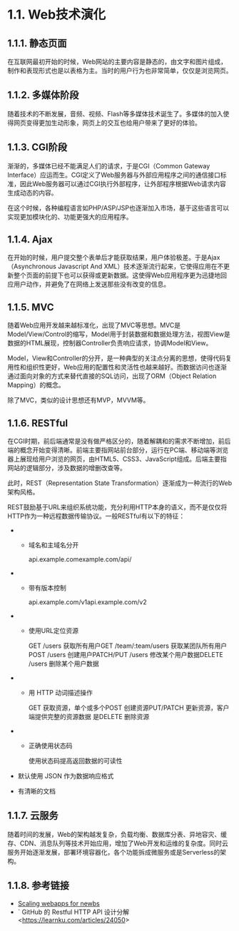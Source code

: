 # 1.1. Web技术演化

## 1.1.1. 静态页面

在互联网最初开始的时候，Web网站的主要内容是静态的，由文字和图片组成，制作和表现形式也是以表格为主。当时的用户行为也非常简单，仅仅是浏览网页。

## 1.1.2. 多媒体阶段

随着技术的不断发展，音频、视频、Flash等多媒体技术诞生了。多媒体的加入使得网页变得更加生动形象，网页上的交互也给用户带来了更好的体验。

## 1.1.3. CGI阶段

渐渐的，多媒体已经不能满足人们的请求，于是CGI（Common Gateway Interface）应运而生。CGI定义了Web服务器与外部应用程序之间的通信接口标准，因此Web服务器可以通过CGI执行外部程序，让外部程序根据Web请求内容生成动态的内容。

在这个时候，各种编程语言如PHP/ASP/JSP也逐渐加入市场，基于这些语言可以实现更加模块化的、功能更强大的应用程序。

## 1.1.4. Ajax

在开始的时候，用户提交整个表单后才能获取结果，用户体验极差。于是Ajax（Asynchronous Javascript And XML）技术逐渐流行起来，它使得应用在不更新整个页面的前提下也可以获得或更新数据。这使得Web应用程序更为迅捷地回应用户动作，并避免了在网络上发送那些没有改变的信息。

## 1.1.5. MVC

随着Web应用开发越来越标准化，出现了MVC等思想。MVC是Model/View/Control的缩写，Model用于封装数据和数据处理方法，视图View是数据的HTML展现，控制器Controller负责响应请求，协调Model和View。

Model，View和Controller的分开，是一种典型的关注点分离的思想，使得代码复用性和组织性更好，Web应用的配置性和灵活性也越来越好。而数据访问也逐渐通过面向对象的方式来替代直接的SQL访问，出现了ORM（Object Relation Mapping）的概念。

除了MVC，类似的设计思想还有MVP，MVVM等。

## 1.1.6. RESTful

在CGI时期，前后端通常是没有做严格区分的，随着解耦和的需求不断增加，前后端的概念开始变得清晰。前端主要指网站前台部分，运行在PC端、移动端等浏览器上展现给用户浏览的网页，由HTML5、CSS3、JavaScript组成。后端主要指网站的逻辑部分，涉及数据的增删改查等。

此时，REST（Representation State Transformation）逐渐成为一种流行的Web架构风格。

REST鼓励基于URL来组织系统功能，充分利用HTTP本身的语义，而不是仅仅将HTTP作为一种远程数据传输协议。一般RESTful有以下的特征：

- - 域名和主域名分开

    api.example.comexample.com/api/

- - 带有版本控制

    api.example.com/v1api.example.com/v2

- - 使用URL定位资源

    GET /users 获取所有用户GET /team/:team/users 获取某团队所有用户POST /users 创建用户PATCH/PUT /users 修改某个用户数据DELETE /users 删除某个用户数据

- - 用 HTTP 动词描述操作

    GET 获取资源，单个或多个POST 创建资源PUT/PATCH 更新资源，客户端提供完整的资源数据 是DELETE 删除资源

- - 正确使用状态码

    使用状态码提高返回数据的可读性

- 默认使用 JSON 作为数据响应格式

- 有清晰的文档

## 1.1.7. 云服务

随着时间的发展，Web的架构越发复杂，负载均衡、数据库分表、异地容灾、缓存、CDN、消息队列等技术开始应用，增加了Web开发和运维的复杂度。同时云服务开始逐渐发展，部署环境容器化，各个功能拆成微服务或是Serverless的架构。

## 1.1.8. 参考链接

- [Scaling webapps for newbs](https://arcentry.com/blog/scaling-webapps-for-newbs-and-non-techies/)
- ` GitHub 的 Restful HTTP API 设计分解 <<https://learnku.com/articles/24050>>